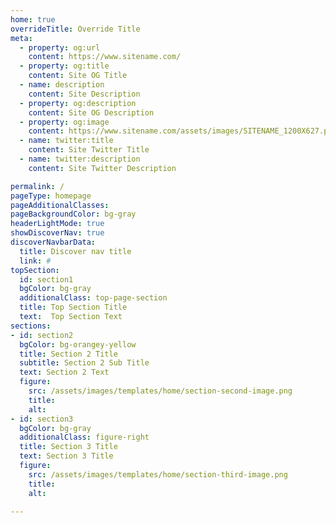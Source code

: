 ```yaml
---
home: true
overrideTitle: Override Title
meta:
  - property: og:url
    content: https://www.sitename.com/
  - property: og:title
    content: Site OG Title
  - name: description
    content: Site Description
  - property: og:description
    content: Site OG Description
  - property: og:image
    content: https://www.sitename.com/assets/images/SITENAME_1200X627.png
  - name: twitter:title
    content: Site Twitter Title 
  - name: twitter:description
    content: Site Twitter Description

permalink: /
pageType: homepage
pageAdditionalClasses: 
pageBackgroundColor: bg-gray
headerLightMode: true
showDiscoverNav: true
discoverNavbarData:
  title: Discover nav title
  link: #
topSection:
  id: section1
  bgColor: bg-gray
  additionalClass: top-page-section
  title: Top Section Title 
  text:  Top Section Text
sections:
- id: section2
  bgColor: bg-orangey-yellow
  title: Section 2 Title
  subtitle: Section 2 Sub Title
  text: Section 2 Text
  figure:
    src: /assets/images/templates/home/section-second-image.png
    title:
    alt:
- id: section3
  bgColor: bg-gray
  additionalClass: figure-right
  title: Section 3 Title
  text: Section 3 Title
  figure:
    src: /assets/images/templates/home/section-third-image.png
    title:
    alt:
  
---
```

